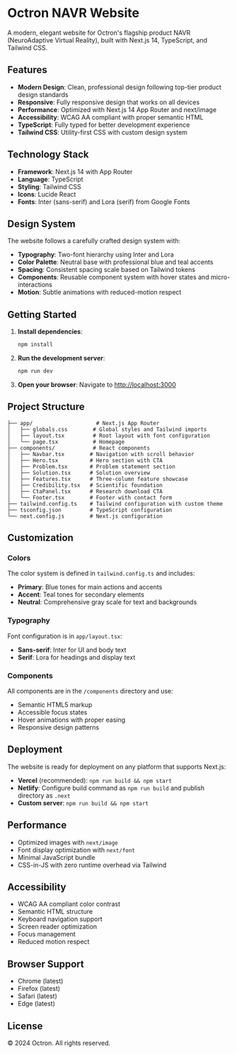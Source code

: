 # Octron NAVR Website

A modern, elegant website for Octron's flagship product NAVR (NeuroAdaptive Virtual Reality), built with Next.js 14, TypeScript, and Tailwind CSS.

## Features

- **Modern Design**: Clean, professional design following top-tier product design standards
- **Responsive**: Fully responsive design that works on all devices
- **Performance**: Optimized with Next.js 14 App Router and next/image
- **Accessibility**: WCAG AA compliant with proper semantic HTML
- **TypeScript**: Fully typed for better development experience
- **Tailwind CSS**: Utility-first CSS with custom design system

## Technology Stack

- **Framework**: Next.js 14 with App Router
- **Language**: TypeScript
- **Styling**: Tailwind CSS
- **Icons**: Lucide React
- **Fonts**: Inter (sans-serif) and Lora (serif) from Google Fonts

## Design System

The website follows a carefully crafted design system with:

- **Typography**: Two-font hierarchy using Inter and Lora
- **Color Palette**: Neutral base with professional blue and teal accents
- **Spacing**: Consistent spacing scale based on Tailwind tokens
- **Components**: Reusable component system with hover states and micro-interactions
- **Motion**: Subtle animations with reduced-motion respect

## Getting Started

1. **Install dependencies**:
   ```bash
   npm install
   ```

2. **Run the development server**:
   ```bash
   npm run dev
   ```

3. **Open your browser**:
   Navigate to [http://localhost:3000](http://localhost:3000)

## Project Structure

```
├── app/                    # Next.js App Router
│   ├── globals.css        # Global styles and Tailwind imports
│   ├── layout.tsx         # Root layout with font configuration
│   └── page.tsx           # Homepage
├── components/            # React components
│   ├── Navbar.tsx        # Navigation with scroll behavior
│   ├── Hero.tsx          # Hero section with CTA
│   ├── Problem.tsx       # Problem statement section
│   ├── Solution.tsx      # Solution overview
│   ├── Features.tsx      # Three-column feature showcase
│   ├── Credibility.tsx   # Scientific foundation
│   ├── CtaPanel.tsx      # Research download CTA
│   └── Footer.tsx        # Footer with contact form
├── tailwind.config.ts    # Tailwind configuration with custom theme
├── tsconfig.json         # TypeScript configuration
└── next.config.js        # Next.js configuration
```

## Customization

### Colors
The color system is defined in `tailwind.config.ts` and includes:
- **Primary**: Blue tones for main actions and accents
- **Accent**: Teal tones for secondary elements
- **Neutral**: Comprehensive gray scale for text and backgrounds

### Typography
Font configuration is in `app/layout.tsx`:
- **Sans-serif**: Inter for UI and body text
- **Serif**: Lora for headings and display text

### Components
All components are in the `/components` directory and use:
- Semantic HTML5 markup
- Accessible focus states
- Hover animations with proper easing
- Responsive design patterns

## Deployment

The website is ready for deployment on any platform that supports Next.js:

- **Vercel** (recommended): `npm run build && npm start`
- **Netlify**: Configure build command as `npm run build` and publish directory as `.next`
- **Custom server**: `npm run build && npm start`

## Performance

- Optimized images with `next/image`
- Font display optimization with `next/font`
- Minimal JavaScript bundle
- CSS-in-JS with zero runtime overhead via Tailwind

## Accessibility

- WCAG AA compliant color contrast
- Semantic HTML structure
- Keyboard navigation support
- Screen reader optimization
- Focus management
- Reduced motion respect

## Browser Support

- Chrome (latest)
- Firefox (latest)
- Safari (latest)
- Edge (latest)

## License

© 2024 Octron. All rights reserved.
